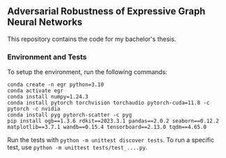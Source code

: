 ## Adversarial Robustness of Expressive Graph Neural Networks

This repository contains the code for my bachelor's thesis.


### Environment and Tests

To setup the environment, run the following commands:
```
conda create -n egr python=3.10
conda activate egr
conda install numpy=1.24.3
conda install pytorch torchvision torchaudio pytorch-cuda=11.8 -c pytorch -c nvidia
conda install pyg pytorch-scatter -c pyg
pip install ogb==1.3.6 rdkit==2023.3.1 pandas==2.0.2 seaborn==0.12.2 matplotlib==3.7.1 wandb==0.15.4 tensorboard==2.13.0 tqdm==4.65.0
```

Run the tests with `python -m unittest discover tests`. To run a specific test, use `python -m unittest tests/test_....py`.
